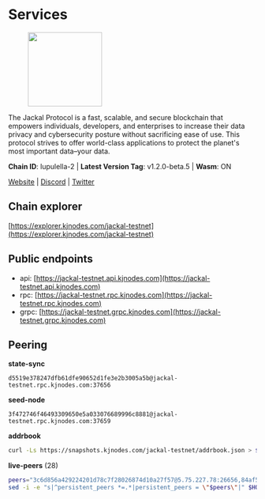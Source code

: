 # Services

<figure><img src="https://raw.githubusercontent.com/kj89/testnet_manuals/main/pingpub/logos/jackal.png" width="150" alt=""><figcaption></figcaption></figure>

The Jackal Protocol is a fast, scalable, and secure blockchain that empowers  individuals, developers, and enterprises to increase their data privacy and  cybersecurity posture without sacrificing ease of use. This protocol strives  to offer world-class applications to protect the planet's most important data–your data.

**Chain ID**: lupulella-2 | **Latest Version Tag**: v1.2.0-beta.5 | **Wasm**: ON

[Website](https://jackalprotocol.com) | [Discord](https://discord.com/invite/5GKym3p6rj) | [Twitter](https://twitter.com/Jackal_Protocol)




## Chain explorer
[https://explorer.kjnodes.com/jackal-testnet](https://explorer.kjnodes.com/jackal-testnet)

## Public endpoints

* api: [https://jackal-testnet.api.kjnodes.com](https://jackal-testnet.api.kjnodes.com)
* rpc: [https://jackal-testnet.rpc.kjnodes.com](https://jackal-testnet.rpc.kjnodes.com)
* grpc: [https://jackal-testnet.grpc.kjnodes.com](https://jackal-testnet.grpc.kjnodes.com)

## Peering

**state-sync**

```text
d5519e378247dfb61dfe90652d1fe3e2b3005a5b@jackal-testnet.rpc.kjnodes.com:37656
```

**seed-node**

```text
3f472746f46493309650e5a033076689996c8881@jackal-testnet.rpc.kjnodes.com:37659
```

**addrbook**
```bash
curl -Ls https://snapshots.kjnodes.com/jackal-testnet/addrbook.json > $HOME/.canine/config/addrbook.json
```

**live-peers** (28)
```bash
peers="3c6d856a429224201d78c7f28026874d10a27f57@5.75.227.78:26656,84af58201840781a0a62449d1dcdb0ad0cf5bdb3@91.223.3.144:26356,f3e70d3de1974208af04dac6fabd657ab4abf0ff@65.108.75.107:24656,d5519e378247dfb61dfe90652d1fe3e2b3005a5b@65.109.68.190:37656,4ea723e652f11433734ae2aa6f364ef0510d6636@16.163.74.176:26626,0e3058446ee9b1ad449b5d3a60d5c4f92dd3785c@65.109.30.12:56656,fd5b3021fe67406e63c1a3e3e89cb243bc0791c9@65.109.32.174:32656,94b63fddfc78230f51aeb7ac34b9fb86bd042a77@46.4.53.94:30567,0394449cab5a29f24dd4f37683d3b7622f27c0fc@65.108.206.118:61156,6c6c7f370febd64447770da8aec0b9d359d61565@65.109.70.23:17556,372111fd8c3c11a57cd34db58b2bdd8d2b6e5005@172.104.19.93:26656,1b191fb9ef837dec648136097f94925a15dd85ab@213.170.135.20:26516,09d9127972ded9e22f9f11833ed7fcfa149cf1fa@65.109.92.240:19126,e4e93ce4b050c9d821e15b69477f5da706121343@65.109.93.152:31656,9a2c091798681f89b11f8eea370bf9c6284437c5@167.86.115.183:26656,11b91d243d43e761c96cfbf49f2f2bd06cce2df8@65.109.23.114:17556,80420ad774e622bda8e1dfa9b80da11eee7eed1f@144.126.140.252:29656,ff5171d91cb033670238998dc84bdf69468bb053@51.89.232.234:27686,2ededbdbd98580e22ae8c3676e37b6e1fc1d987b@142.132.248.253:23656,dbe4ae998efcb0b0fddfaa55b8cdf02b89894411@23.29.55.92:26656,a0f726a3dffb45d9cbde0913701bd757fcd7e434@157.90.2.254:36656,5eedbfbe64b942f4ab54db3842acf3bfab034c24@161.97.74.88:46656,d3677c7a3f9ef42d5ba213ae84c4c5749f4ee787@44.204.38.21:26656,cb4f20c67900c664d52ff8b8e7e8d6b06870c0b3@95.217.207.236:27686,b549c1092e37db22576e31f19cbec4b1b3b36503@116.202.227.117:37656,5c2a752c9b1952dbed075c56c600c3a79b58c395@195.3.220.57:26906,fa10dc1a1dc81ee2741e7f88327cb13d2ab56f54@65.109.23.182:19126,1f11577400a5caadedc01261e0f4902983445fb1@94.23.23.189:26656"
sed -i -e "s|^persistent_peers *=.*|persistent_peers = \"$peers\"|" $HOME/.canine/config/config.toml
```
